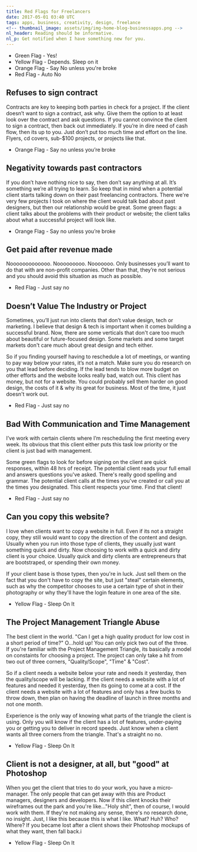 ```yaml
---
title: Red Flags for Freelancers
date: 2017-05-01 03:40 UTC
tags: apps, business, creativity, design, freelance
<!-- thumbnail_image: assets/img/img-home-blog-businessapps.png -->
nl_header: Reading should be informative.
nl_p: Get notified when I have something new for you.
---
```


- Green Flag - Yes!
- Yellow Flag - Depends. Sleep on it
- Orange Flag - Say No unless you're broke
- Red Flag - Auto No

## Refuses to sign contract
Contracts are key to keeping both parties in check for a project. If the client doesn’t want to sign a contract, ask why. Give them the option to at least look over the contract and ask questions. If you cannot convince the client to sign a contract, then back out immediately. If you’re in dire need of cash flow, then its up to you. Just don’t put too much time and effort on the line. Flyers, cd covers, sub-$100 projects, or projects like that.

- Orange Flag - Say no unless you’re broke


## Negativity towards past contractors
If you don’t have nothing nice to say, then don’t say anything at all. It’s something we’re all trying to learn. So keep that in mind when a potential client starts talking down on their past freelancing contractors. There we're very few projects I took on where the client would talk bad about past designers, but then our relationship would be great. Some green flags: a client talks about the problems with their product or website; the client talks about what a successful project will look like.

- Orange Flag - Say no unless you’re broke


## Get paid after revenue made
Nooooooooooooo. Nooooooooo. Nooooooo. Only businesses you’ll want to do that with are non-profit companies. Other than that, they’re not serious and you should avoid this situation as much as possible.

- Red Flag - Just say no


## Doesn’t Value The Industry or Project
Sometimes, you’ll just run into clients that don’t value design, tech or marketing. I believe that design & tech is important when it comes building a successful brand. Now, there are some verticals that don't care too much about beautiful or future-focused design. Some markets and some target markets don't care much about great design and tech either. 

So if you finding yourself having to reschedule a lot of meetings, or wanting to pay way below your rates, it’s not a match. Make sure you do research on you that lead before deciding. If the lead tends to blow more budget on other efforts and the website looks really bad, watch out. This client has money, but not for a website. You could probably sell them harder on good design, the costs of it & why its great for business. Most of the time, it just doesn't work out.

- Red Flag - Just say no


## Bad With Communication and Time Management
I’ve work with certain clients where I’m rescheduling the first meeting every week. Its obvious that this client either puts this task low priority or the client is just bad with management. 

Some green flags to look for before signing on the client are quick responses, within 48 hrs of receipt. The potential client reads your full email and answers questions you've asked. There's really good spelling and grammar. The potential client calls at the times you've created or call you at the times you designated. This client respects your time. Find that client!

- Red Flag - Just say no


## Can you copy this website?
I love when clients want to copy a website in full. Even if its not a straight copy, they still would want to copy the direction of the content and design. Usually when you run into those type of clients, they usually just want something quick and dirty. Now choosing to work with a quick and dirty client is your choice. Usually quick and dirty clients are entrepreneurs that are bootstraped, or spending their own money. 

If your client base is those types, then you're in luck. Just sell them on the fact that you don't have to copy the site, but just "steal" certain elements, such as why the competitor chooses to use a certain type of shot in their photography or why they'll have the login feature in one area of the site. 

- Yellow Flag - Sleep On It

## The Project Management Triangle Abuse
The best client in the world. "Can I get a high quality product for low cost in a short period of time?" O...hold up! You can only pick two out of the three. If you're familiar with the Project Management Triangle, its basically a model on constaints for choosing a project. The project can only take a hit from two out of three corners, "Quality/Scope", "Time" & "Cost". 

So if a client needs a website below your rate and needs it yesterday, then the quality/scope will be lacking. If the client needs a website with a lot of features and needed it yesterday, then its going to come at a cost. If the client needs a website with a lot of features and only has a few bucks to throw down, then plan on having the deadline of launch in three months and not one month. 

Experience is the only way of knowing what parts of the triangle the client is using. Only you will know if the client has a lot of features, under-paying you or getting you to deliver in record speeds. Just know when a client wants all three corners from the triangle. That's a straight no no.

- Yellow Flag - Sleep On It

## Client is not a designer, at all, but "good" at Photoshop
When you get the client that tries to do your work, you have a micro-manager. The only people that can get away with this are Product managers, designers and developers. Now if this client knocks their wireframes out the park and you're like..."Holy shit", then of course, I would work with them. If they're not making any sense, there's no research done, no insight. Just, I like this because this is what I like. What? Huh? Who? Where? If you became lost after a client shows their Photoshop mockups of what they want, then fall back.i

- Yellow Flag - Sleep On It
